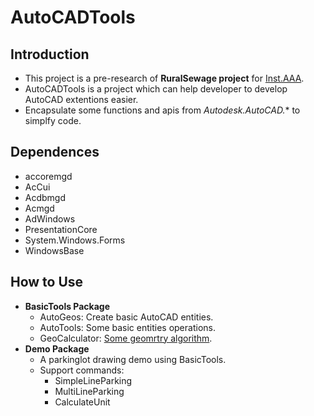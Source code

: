 # AutoCADTools

## Introduction
- This project is a pre-research of **RuralSewage project** for [Inst.AAA](https://github.com/Inst-AAA).
- AutoCADTools is a project which can help developer to develop AutoCAD extentions easier.
- Encapsulate some functions and apis from *Autodesk.AutoCAD.** to simplfy code.

## Dependences
- accoremgd
- AcCui
- Acdbmgd
- Acmgd
- AdWindows
- PresentationCore
- System.Windows.Forms
- WindowsBase

## How to Use
- **BasicTools Package**
  - AutoGeos: Create basic AutoCAD entities. 
  - AutoTools: Some basic entities operations.
  - GeoCalculator: [Some geomrtry algorithm](https://blog.csdn.net/zouzouol/article/details/82892849).
- **Demo Package**
  - A parkinglot drawing demo using BasicTools. 
  - Support commands:
    - SimpleLineParking
    - MultiLineParking
    - CalculateUnit
